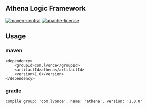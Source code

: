 ## Athena Logic Framework
[![maven-central](https://img.shields.io/badge/maven-1.0.0-green.svg)](https://mvnrepository.com/artifact/com.lvonce/athena)
[![apache-license](https://img.shields.io/badge/license-Apache--2.0-green.svg)](https://www.apache.org/licenses/LICENSE-2.0)

## Usage
### maven
```
<dependency>
    <groupId>com.lvonce</groupId>
    <artifactId>athena</artifactId>
    <version>1.0</version>
</dependency>
```
### gradle
```
compile group: 'com.lvonce', name: 'athena', version: '1.0.0'
```
